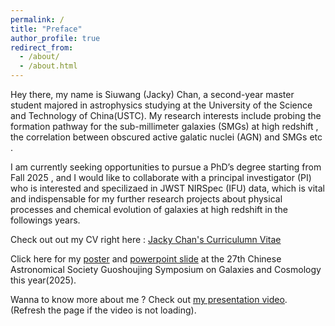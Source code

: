 ```yaml
---
permalink: /
title: "Preface"
author_profile: true
redirect_from: 
  - /about/
  - /about.html
---
```

Hey there, my name is Siuwang (Jacky) Chan, a second-year master student majored in astrophysics studying at the University of the Science and Technology of China(USTC). My research interests include probing the formation pathway for the sub-millimeter galaxies (SMGs) at high redshift , the correlation between obscured active galatic nuclei (AGN) and SMGs etc .

I am currently seeking opportunities to pursue a PhD’s degree starting from Fall 2025 , and I would like to collaborate with a principal investigator (PI) who is interested and specilizaed in JWST NIRSpec (IFU) data, which is vital and indispensable for my further research projects about physical processes and chemical evolution of galaxies at high redshift in the followings years.

Check out out my CV right here : [Jacky Chan's Curriculumn Vitae](https://spacetelescopeghost366.github.io/JackyChan.github.io/assets/CV.pdf)

Click here for my [poster](https://drive.google.com/file/d/19BZ_VCdIWPjh-oxq6UUcJMWYxsEMx7fd/view?pli=1) and [powerpoint slide](https://docs.google.com/presentation/d/1YRDaLXU8OiqE7aTFlDpmDmjYKKftDmk2/edit?pli=1&slide=id.p1#slide=id.p1) at the 27th Chinese Astronomical Society Guoshoujing Symposium on Galaxies and Cosmology this year(2025).

Wanna to know more about me ? Check out [my presentation video](https://drive.google.com/file/d/1RQ8IDnRAtqW1jwDUSX0Jnm35V4GI7rK_/view).                            
(Refresh the page if the video is not loading).
